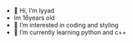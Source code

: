 - 👋 Hi, I’m Iyyad
- Im 16years old
- 👀 I’m interested in coding and styling
- 🌱 I’m currently learning python and c++
<!---
iyyadoo/iyyadoo is a ✨ special ✨ repository because its `README.md` (this file) appears on your GitHub profile.
You can click the Preview link to take a look at your changes.
--->
